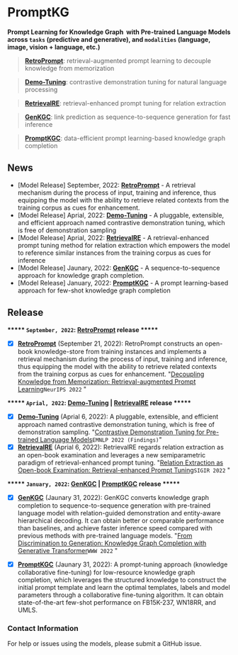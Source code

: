 # PromptKG

**Prompt Learning for Knowledge Graph  with Pre-trained Language Models across ```tasks``` (predictive and generative), and ```modalities``` (language, image, vision + language, etc.)**

<!--## Large-scale Knowledge Graph Construction with Prompting Across Tasks and Modalities-->

> [**RetroPrompt**](https://github.com/zjunlp/PromptKG/tree/main/research/RetroPrompt):  retrieval-augmented prompt learning to decouple knowledge from memorization

> [**Demo-Tuning**](https://github.com/zjunlp/PromptKG/tree/main/research/Demo-Tuning): contrastive demonstration tuning for natural language processing

> [**RetrievalRE**](https://github.com/zjunlp/PromptKG/tree/main/research/RetrievalRE): retrieval-enhanced prompt tuning for relation extraction

> [**GenKGC**](https://github.com/zjunlp/PromptKG/tree/main/research/GenKGC):  link prediction as sequence-to-sequence generation for fast inference

> [**PromptKGC**](https://github.com/zjunlp/PromptKG/tree/main/research/PromptKGC): data-efficient prompt learning-based knowledge graph completion


## News
- [Model Release] September, 2022: [**RetroPrompt**](https://github.com/zjunlp/PromptKG/tree/main/research/RetroPrompt) -  A retrieval mechanism during the process of input, training and inference, thus equipping the model with the ability to retrieve related contexts from the training corpus as cues for enhancement.
- [Model Release] Aprial, 2022: [**Demo-Tuning**](https://github.com/zjunlp/PromptKG/tree/main/research/Demo-Tuning) - A pluggable, extensible, and efficient approach named contrastive demonstration tuning, which is free of demonstration sampling
- [Model Release] Aprial, 2022: [**RetrievalRE**](https://github.com/zjunlp/PromptKG/tree/main/research/RetrievalRE) - A retrieval-enhanced prompt tuning method for relation extraction which empowers the model to reference similar instances from the training corpus as cues for inference
- [Model Release] Jaunary, 2022: [**GenKGC**](https://github.com/zjunlp/PromptKG/tree/main/research/GenKGC) - A sequence-to-sequence approach for knowledge graph completion.
- [Model Release] January, 2022: [**PromptKGC**](https://github.com/zjunlp/PromptKG/tree/main/research/PromptKGC) - A prompt learning-based approach for few-shot knowledge graph completion


## Release

**\*\*\*\*\* ```September, 2022```: [RetroPrompt](https://github.com/zjunlp/PromptKG/tree/main/research/RetroPrompt)  release \*\*\*\*\***

- [x] [**RetroPrompt**](https://github.com/zjunlp/PromptKG/tree/main/research/RetroPrompt) (September 21, 2022): RetroPrompt constructs an open-book knowledge-store from training instances and implements a retrieval mechanism during the process of input, training and inference, thus equipping the model with the ability to retrieve related contexts from the training corpus as cues for enhancement. "[Decoupling Knowledge from Memorization: Retrieval-augmented Prompt Learning](https://arxiv.org/pdf/2205.14704.pdf)```NeurIPS 2022``` "

**\*\*\*\*\* ```Aprial, 2022```: [Demo-Tuning](https://github.com/zjunlp/PromptKG/tree/main/research/Demo-Tuning) | [RetrievalRE](https://github.com/zjunlp/PromptKG/tree/main/research/RetrievalRE) release \*\*\*\*\***

- [x] [**Demo-Tuning**](https://github.com/zjunlp/PromptKG/tree/main/research/Demo-Tuning) (Aprial 6, 2022):  A pluggable, extensible, and efficient approach named contrastive demonstration tuning, which is free of demonstration sampling. "[Contrastive Demonstration Tuning for Pre-trained Language Models](https://arxiv.org/pdf/2204.04392.pdf)```EMNLP 2022 (Findings)```"
- [x] [**RetrievalRE**](https://github.com/zjunlp/PromptKG/tree/main/research/RetrievalRE) (Aprial 6, 2022): RetrievalRE regards relation extraction as an open-book examination and leverages a new semiparametric paradigm of retrieval-enhanced prompt tuning. "[Relation Extraction as Open-book Examination: Retrieval-enhanced Prompt Tuning](https://arxiv.org/pdf/2205.02355.pdf)```SIGIR 2022``` "

**\*\*\*\*\* ```January, 2022```: [GenKGC](https://github.com/zjunlp/PromptKG/tree/main/research/GenKGC) | [PromptKGC](https://github.com/zjunlp/PromptKG/tree/main/research/KnowCo-Tuning) release \*\*\*\*\***

- [x] [**GenKGC**](https://github.com/zjunlp/PromptKG/tree/main/research/GenKGC) (Jaunary 31, 2022): GenKGC converts knowledge graph completion to sequence-to-sequence generation with pre-trained language model with relation-guided demonstration and entity-aware hierarchical decoding. It can obtain better or comparable performance than baselines, and achieve faster inference speed compared with previous methods with pre-trained language models. "[From Discrimination to Generation: Knowledge Graph Completion with Generative Transformer](https://arxiv.org/pdf/2202.02113.pdf)```WWW 2022``` "
- [x] [**PromptKGC**](https://github.com/zjunlp/PromptKG/tree/main/research/PromptKGC) (Jaunary 31, 2022): A prompt-tuning approach (knowledge collaborative fine-tuning) for low-resource knowledge graph completion, which leverages the structured knowledge to construct the initial prompt template and learn the optimal templates, labels and model parameters through a collaborative fine-tuning algorithm.  It can obtain state-of-the-art few-shot performance on FB15K-237, WN18RR, and UMLS.




### Contact Information

For help or issues using the models, please submit a GitHub issue.

